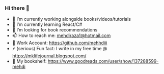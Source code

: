 
<!--
**mehhdiii/mehhdiii** is a ✨ _special_ ✨ repository because its `README.md` (this file) appears on your GitHub profile.

Here are some ideas to get you started:
-->
<!-- ![my flyer](https://user-images.githubusercontent.com/60067141/121791883-2b1c1f00-cc08-11eb-8b73-4d81ae1a8dcd.png)

 -->
### Hi there 👋

- 🔭 I’m currently working alongside books/videos/tutorials
- 🌱 I’m currently learning React/C#
- 👯 I’m looking for book recommendations
- 📫 How to reach me: mehdiraza1@hotmail.com
- 🏢 Work Account: https://github.com/mehhdiii
- ⚡ (serious) Fun fact: I write in my free time @ https://mklifejournal.blogspot.com/
- 📖 My bookshelf: https://www.goodreads.com/user/show/137288599-mehdi




